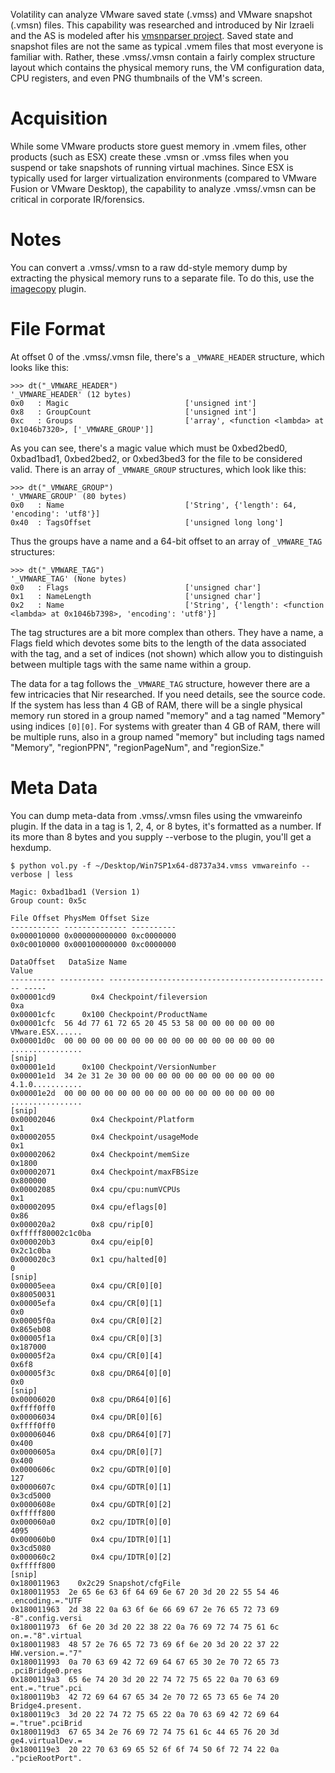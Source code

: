 Volatility can analyze VMware saved state (.vmss) and VMware snapshot (.vmsn) files. This capability was researched and introduced by Nir Izraeli and the AS is modeled after his [vmsnparser project](http://code.google.com/p/vmsnparser/). Saved state and snapshot files are not the same as typical .vmem files that most everyone is familiar with. Rather, these .vmss/.vmsn contain a fairly complex structure layout which contains the physical memory runs, the VM configuration data, CPU registers, and even PNG thumbnails of the VM's screen. 

# Acquisition

While some VMware products store guest memory in .vmem files, other products (such as ESX) create these .vmsn or .vmss files when you suspend or take snapshots of running virtual machines. Since ESX is typically used for larger virtualization environments (compared to VMware Fusion or VMware Desktop), the capability to analyze .vmss/.vmsn can be critical in corporate IR/forensics. 

# Notes

You can convert a .vmss/.vmsn to a raw dd-style memory dump by extracting the physical memory runs to a separate file. To do this, use the [imagecopy](Command-Reference22#imagecopy) plugin.

# File Format

At offset 0 of the .vmss/.vmsn file, there's a `_VMWARE_HEADER` structure, which looks like this:

    >>> dt("_VMWARE_HEADER")
    '_VMWARE_HEADER' (12 bytes)
    0x0   : Magic                          ['unsigned int']
    0x8   : GroupCount                     ['unsigned int']
    0xc   : Groups                         ['array', <function <lambda> at 0x1046b7320>, ['_VMWARE_GROUP']]

As you can see, there's a magic value which must be 0xbed2bed0, 0xbad1bad1, 0xbed2bed2, or 0xbed3bed3 for the file to be considered valid. There is an array of `_VMWARE_GROUP` structures, which look like this:

    >>> dt("_VMWARE_GROUP")
    '_VMWARE_GROUP' (80 bytes)
    0x0   : Name                           ['String', {'length': 64, 'encoding': 'utf8'}]
    0x40  : TagsOffset                     ['unsigned long long']

Thus the groups have a name and a 64-bit offset to an array of `_VMWARE_TAG` structures:

    >>> dt("_VMWARE_TAG")
    '_VMWARE_TAG' (None bytes)
    0x0   : Flags                          ['unsigned char']
    0x1   : NameLength                     ['unsigned char']
    0x2   : Name                           ['String', {'length': <function <lambda> at 0x1046b7398>, 'encoding': 'utf8'}]

The tag structures are a bit more complex than others. They have a name, a Flags field which devotes some bits to the length of the data associated with the tag, and a set of indices (not shown) which allow you to distinguish between multiple tags with the same name within a group. 

The data for a tag follows the `_VMWARE_TAG` structure, however there are a few intricacies that Nir researched. If you need details, see the source code. If the system has less than 4 GB of RAM, there will be a single physical memory run stored in a group named "memory" and a tag named "Memory" using indices `[0][0]`. For systems with greater than 4 GB of RAM, there will be multiple runs, also in a group named "memory" but including tags named "Memory", "regionPPN", "regionPageNum", and "regionSize." 

# Meta Data

You can dump meta-data from .vmss/.vmsn files using the vmwareinfo plugin. If the data in a tag is 1, 2, 4, or 8 bytes, it's formatted as a number. If its more than 8 bytes and you supply --verbose to the plugin, you'll get a hexdump. 

    $ python vol.py -f ~/Desktop/Win7SP1x64-d8737a34.vmss vmwareinfo --verbose | less
    
    Magic: 0xbad1bad1 (Version 1)
    Group count: 0x5c
    
    File Offset PhysMem Offset Size      
    ----------- -------------- ----------
    0x000010000 0x000000000000 0xc0000000
    0x0c0010000 0x000100000000 0xc0000000
    
    DataOffset   DataSize Name                                               Value
    ---------- ---------- -------------------------------------------------- -----
    0x00001cd9        0x4 Checkpoint/fileversion                             0xa
    0x00001cfc      0x100 Checkpoint/ProductName                             
    0x00001cfc  56 4d 77 61 72 65 20 45 53 58 00 00 00 00 00 00   VMware.ESX......
    0x00001d0c  00 00 00 00 00 00 00 00 00 00 00 00 00 00 00 00   ................
    [snip]
    0x00001e1d      0x100 Checkpoint/VersionNumber                           
    0x00001e1d  34 2e 31 2e 30 00 00 00 00 00 00 00 00 00 00 00   4.1.0...........
    0x00001e2d  00 00 00 00 00 00 00 00 00 00 00 00 00 00 00 00   ................
    [snip]
    0x00002046        0x4 Checkpoint/Platform                                0x1
    0x00002055        0x4 Checkpoint/usageMode                               0x1
    0x00002062        0x4 Checkpoint/memSize                                 0x1800
    0x00002071        0x4 Checkpoint/maxFBSize                               0x800000
    0x00002085        0x4 cpu/cpu:numVCPUs                                   0x1
    0x00002095        0x4 cpu/eflags[0]                                      0x86
    0x000020a2        0x8 cpu/rip[0]                                         0xfffff80002c1c0ba
    0x000020b3        0x4 cpu/eip[0]                                         0x2c1c0ba
    0x000020c3        0x1 cpu/halted[0]                                      0
    [snip]
    0x00005eea        0x4 cpu/CR[0][0]                                       0x80050031
    0x00005efa        0x4 cpu/CR[0][1]                                       0x0
    0x00005f0a        0x4 cpu/CR[0][2]                                       0x865eb08
    0x00005f1a        0x4 cpu/CR[0][3]                                       0x187000
    0x00005f2a        0x4 cpu/CR[0][4]                                       0x6f8
    0x00005f3c        0x8 cpu/DR64[0][0]                                     0x0
    [snip]
    0x00006020        0x8 cpu/DR64[0][6]                                     0xffff0ff0
    0x00006034        0x4 cpu/DR[0][6]                                       0xffff0ff0
    0x00006046        0x8 cpu/DR64[0][7]                                     0x400
    0x0000605a        0x4 cpu/DR[0][7]                                       0x400
    0x0000606c        0x2 cpu/GDTR[0][0]                                     127
    0x0000607c        0x4 cpu/GDTR[0][1]                                     0x3cd5000
    0x0000608e        0x4 cpu/GDTR[0][2]                                     0xfffff800
    0x000060a0        0x2 cpu/IDTR[0][0]                                     4095
    0x000060b0        0x4 cpu/IDTR[0][1]                                     0x3cd5080
    0x000060c2        0x4 cpu/IDTR[0][2]                                     0xfffff800
    [snip]
    0x180011963    0x2c29 Snapshot/cfgFile                                   
    0x180011953  2e 65 6e 63 6f 64 69 6e 67 20 3d 20 22 55 54 46   .encoding.=."UTF
    0x180011963  2d 38 22 0a 63 6f 6e 66 69 67 2e 76 65 72 73 69   -8".config.versi
    0x180011973  6f 6e 20 3d 20 22 38 22 0a 76 69 72 74 75 61 6c   on.=."8".virtual
    0x180011983  48 57 2e 76 65 72 73 69 6f 6e 20 3d 20 22 37 22   HW.version.=."7"
    0x180011993  0a 70 63 69 42 72 69 64 67 65 30 2e 70 72 65 73   .pciBridge0.pres
    0x1800119a3  65 6e 74 20 3d 20 22 74 72 75 65 22 0a 70 63 69   ent.=."true".pci
    0x1800119b3  42 72 69 64 67 65 34 2e 70 72 65 73 65 6e 74 20   Bridge4.present.
    0x1800119c3  3d 20 22 74 72 75 65 22 0a 70 63 69 42 72 69 64   =."true".pciBrid
    0x1800119d3  67 65 34 2e 76 69 72 74 75 61 6c 44 65 76 20 3d   ge4.virtualDev.=
    0x1800119e3  20 22 70 63 69 65 52 6f 6f 74 50 6f 72 74 22 0a   ."pcieRootPort".
